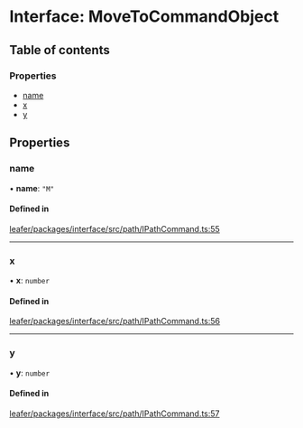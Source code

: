# Interface: MoveToCommandObject

## Table of contents

### Properties

- [name](MoveToCommandObject.md#name)
- [x](MoveToCommandObject.md#x)
- [y](MoveToCommandObject.md#y)

## Properties

### name

• **name**: ``"M"``

#### Defined in

[leafer/packages/interface/src/path/IPathCommand.ts:55](https://github.com/leaferjs/leafer/blob/0c6b9de/packages/interface/src/path/IPathCommand.ts#L55)

___

### x

• **x**: `number`

#### Defined in

[leafer/packages/interface/src/path/IPathCommand.ts:56](https://github.com/leaferjs/leafer/blob/0c6b9de/packages/interface/src/path/IPathCommand.ts#L56)

___

### y

• **y**: `number`

#### Defined in

[leafer/packages/interface/src/path/IPathCommand.ts:57](https://github.com/leaferjs/leafer/blob/0c6b9de/packages/interface/src/path/IPathCommand.ts#L57)
